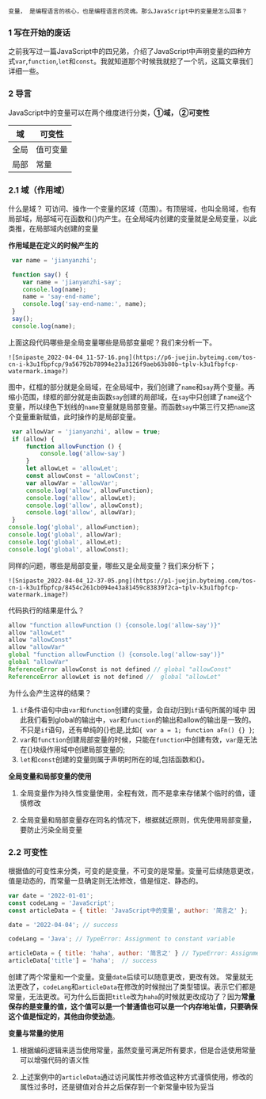`变量， 是编程语言的核心，也是编程语言的灵魂。那么JavaScript中的变量是怎么回事？`
### 1 写在开始的废话
之前我写过一篇JavaScript中的四兄弟，介绍了JavaScript中声明变量的四种方式`var`,`function`,`let`和`const`。我就知道那个时候我就挖了一个坑，这篇文章我们详细一些。

### 2 导言
JavaScript中的变量可以在两个维度进行分类，**①域， ②可变性**

| 域 | 可变性 |
| ---  | --- |
| 全局 | 值可变量 |
| 局部 | 常量 |

### 2.1 域（作用域）
什么是域？ 可访问、操作一个变量的区域（范围）。有顶层域，也叫全局域，也有局部域，局部域可在函数和{}内产生。在全局域内创建的变量就是全局变量，以此类推，在局部域内创建的变量

**作用域是在定义的时候产生的**

```javascript
 var name = 'jianyanzhi';

 function say() {
    var name = 'jianyanzhi-say';
    console.log(name);
    name = 'say-end-name';
    console.log('say-end-name:', name);
 }
 say();
 console.log(name);
```
上面这段代码哪些是全局变量哪些是局部变量呢？我们来分析一下。

`![Snipaste_2022-04-04_11-57-16.png](https://p6-juejin.byteimg.com/tos-cn-i-k3u1fbpfcp/9a56792b78994e23a3126f9aeb63b80b~tplv-k3u1fbpfcp-watermark.image?)`

图中，红框的部分就是全局域，在全局域中，我们创建了`name`和`say`两个变量。再缩小范围，绿框的部分就是由函数`say`创建的局部域，在`say`中只创建了`name`这个变量，所以绿色下划线的`name`变量就是局部变量。而函数`say`中第三行又把`name`这个变量重新赋值，此时操作的是局部变量。

```javascript
 var allowVar = 'jianyanzhi', allow = true;
 if (allow) {
     function allowFunction () {
         console.log('allow-say')
     }
     let allowLet = 'allowLet';
     const allowConst = 'allowConst';
     var allowVar = 'allowVar';
     console.log('allow', allowFunction);
     console.log('allow', allowLet);
     console.log('allow', allowConst);
     console.log('allow', allowVar);
 }
console.log('global', allowFunction);
console.log('global', allowVar);
console.log('global', allowLet);
console.log('global', allowConst);
```

同样的问题，哪些是局部变量，哪些又是全局变量？我们来分析下；


`![Snipaste_2022-04-04_12-37-05.png](https://p1-juejin.byteimg.com/tos-cn-i-k3u1fbpfcp/8454c261cb094e43a81459c83839f2ca~tplv-k3u1fbpfcp-watermark.image?)`

代码执行的结果是什么？
```javascript
allow "function allowFunction () {console.log('allow-say')}"
allow "allowLet"
allow "allowConst"
allow "allowVar"
global "function allowFunction () {console.log('allow-say')}"
global "allowVar"
ReferenceError allowConst is not defined // global "allowConst"
ReferenceError allowLet is not defined //  global "allowLet"
```

为什么会产生这样的结果？
1. `if`条件语句中由`var`和`function`创建的变量，会自动归到`if`语句所属的域中 因此我们看到global的输出中，`var`和`function`的输出和allow的输出是一致的。不只是`if`语句，还有单纯的{}也是,比如`{ var a = 1; function aFn() {} }`;
2. `var`和`function`创建局部变量的时候，只能在`function`中创建有效，`var`是无法在{}块级作用域中创建局部变量的;
3. `let`和`const`创建的变量则属于声明时所在的域,包括函数和{}。

**全局变量和局部变量的使用**

1. 全局变量作为持久性变量使用，全程有效，而不是拿来存储某个临时的值，谨慎修改

2. 全局变量和局部变量存在同名的情况下，根据就近原则，优先使用局部变量，要防止污染全局变量

### 2.2 可变性
根据值的可变性来分类，可变的是变量，不可变的是常量。变量可后续随意更改，值是动态的，而常量一旦确定则无法修改，值是恒定、静态的。

```javascript
var date = '2022-01-01';
const codeLang = 'JavaScript';
const articleData = { title: 'JavaScript中的变量', author: '简言之' };

date = '2022-04-04'; // success

codeLang = 'Java'; // TypeError: Assignment to constant variable

articleData = { title: 'haha', author: '简言之' } // TypeError: Assignment to constant variable
articleData['title'] = 'haha';  // success

```

创建了两个常量和一个变量。变量`date`后续可以随意更改，更改有效。
常量就无法更改了，`codeLang`和`articleData`在修改的时候抛出了类型错误。表示它们都是常量，无法更改。可为什么后面把`title`改为`haha`的时候就更改成功了？因为**常量保存的是变量的值，这个值可以是一个普通值也可以是一个内存地址值，只要确保这个值是恒定的，其他由你使劲造**。

**变量与常量的使用**
1. 根据编码逻辑来适当使用常量，虽然变量可满足所有要求，但是合适使用常量可以增强代码的语义性

2. 上述案例中的`articleData`通过访问属性并修改值这种方式谨慎使用，修改的属性过多时，还是键值对合并之后保存到一个新常量中较为妥当








